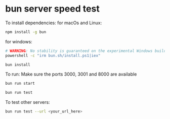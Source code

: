 # bun server speed test

To install dependencies:
for macOs and Linux:

```bash
npm install -g bun
```

for windows:

```bash
# WARNING: No stability is guaranteed on the experimental Windows builds
powershell -c "irm bun.sh/install.ps1|iex"
```

```bash
bun install
```

To run:
Make sure the ports 3000, 3001 and 8000 are available

```bash
bun run start
```

```bash
bun run test
```

To test other servers:

```bash
bun run test --url <your_url_here>
```
